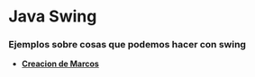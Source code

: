 # Java Swing 
### Ejemplos sobre cosas que podemos hacer con swing

- [**Creacion de Marcos**](./READMES/CreacionMarcos.md)